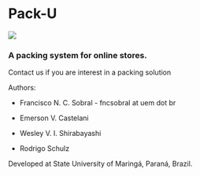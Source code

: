 # Pack-U
![][logo]

### A packing system for online stores.


Contact us if you are interest in a packing solution

Authors:

  - Francisco N. C. Sobral - fncsobral at uem dot br

  - Emerson V. Castelani
  
  - Wesley V. I. Shirabayashi
  
  - Rodrigo Schulz 

Developed at State University of Maringá, Paraná, Brazil.

[logo]: docs/packu.png

